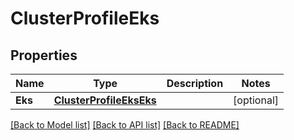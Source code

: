 # ClusterProfileEks

## Properties
Name | Type | Description | Notes
------------ | ------------- | ------------- | -------------
**Eks** | [**ClusterProfileEksEks**](ClusterProfileEKS_eks.md) |  | [optional] 

[[Back to Model list]](../README.md#documentation-for-models) [[Back to API list]](../README.md#documentation-for-api-endpoints) [[Back to README]](../README.md)


